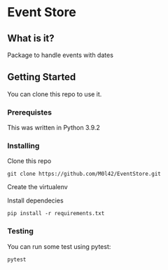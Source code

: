 # Event Store

## What is it?

Package to handle events with dates

## Getting Started

You can clone this repo to use it.

### Prerequistes

This was written in Python 3.9.2

### Installing

Clone this repo 
```
git clone https://github.com/M0l42/EventStore.git
```
Create the virtualenv

Install dependecies
```
pip install -r requirements.txt
```

### Testing

You can run some test using pytest: 
```
pytest
```
